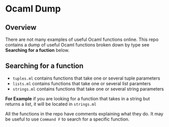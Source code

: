 # Ocaml Dump

## Overview
There are not many examples of useful Ocaml functions online. This repo contains a dump of useful Ocaml functions broken down by type see **Searching for a fuction** below. 




## Searching for a function

- `tuples.ml`   contains functions that take one or several tuple parameters
- `lists.ml`    contains functions that take one or several list paramters
- `strings.ml`  contains functions that take one or several string parameters

**For Example** if you are looking for a function that takes in a string but returns a list, it will be located in `strings.ml`

All the functions in the repo have comments explaining what they do. 
It may be useful to use  `Command F` to search for a specific function.
